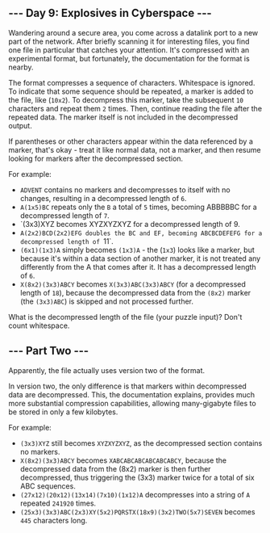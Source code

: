 ## --- Day 9: Explosives in Cyberspace ---

Wandering around a secure area, you come across a datalink port to a new part of the network. After briefly scanning it for interesting files, you find one file in particular that catches your attention. It's compressed with an experimental format, but fortunately, the documentation for the format is nearby.

The format compresses a sequence of characters. Whitespace is ignored. To indicate that some sequence should be repeated, a marker is added to the file, like (`10x2`). To decompress this marker, take the subsequent `10` characters and repeat them `2` times. Then, continue reading the file after the repeated data. The marker itself is not included in the decompressed output.

If parentheses or other characters appear within the data referenced by a marker, that's okay - treat it like normal data, not a marker, and then resume looking for markers after the decompressed section.

For example:

 - `ADVENT` contains no markers and decompresses to itself with no changes, resulting in a decompressed length of `6`.
 - `A(1x5)BC` repeats only the `B` a total of `5` times, becoming ABBBBBC for a decompressed length of `7`.
 - `(3x3)XYZ becomes XYZXYZXYZ for a decompressed length of 9.
 - `A(2x2)BCD(2x2)EFG doubles the BC and EF, becoming ABCBCDEFEFG for a decompressed length of `11`.
 - `(6x1)(1x3)A` simply becomes `(1x3)A` - the (`1x3`) looks like a marker, but because it's within a data section of another marker, it is not treated any differently from the A that comes after it. It has a decompressed length of `6`.
 - `X(8x2)(3x3)ABCY` becomes `X(3x3)ABC(3x3)ABCY` (for a decompressed length of `18`), because the decompressed data from the `(8x2)` marker (the `(3x3)ABC`) is skipped and not processed further.

What is the decompressed length of the file (your puzzle input)? Don't count whitespace.

## --- Part Two ---

Apparently, the file actually uses version two of the format.

In version two, the only difference is that markers within decompressed data are decompressed. This, the documentation explains, provides much more substantial compression capabilities, allowing many-gigabyte files to be stored in only a few kilobytes.

For example:

 - `(3x3)XYZ` still becomes `XYZXYZXYZ`, as the decompressed section contains no markers.
 - `X(8x2)(3x3)ABCY` becomes `XABCABCABCABCABCABCY`, because the decompressed data from the (8x2) marker is then further decompressed, thus triggering the (3x3) marker twice for a total of six ABC sequences.
 - `(27x12)(20x12)(13x14)(7x10)(1x12)A` decompresses into a string of `A` repeated `241920` times.
 - `(25x3)(3x3)ABC(2x3)XY(5x2)PQRSTX(18x9)(3x2)TWO(5x7)SEVEN` becomes `445` characters long.
